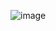 ![image](https://user-images.githubusercontent.com/77121931/227569811-b0cbf1f0-8e3d-4a37-9af8-e1bde4612d87.png)
